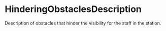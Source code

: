 HinderingObstaclesDescription
=============================

Description of obstacles that hinder the visibility for the staff in the station.
